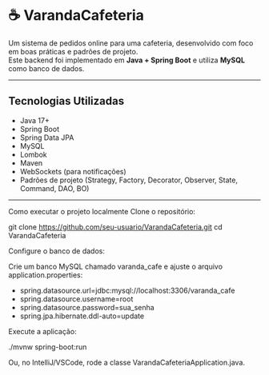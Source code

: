 # ☕ VarandaCafeteria

Um sistema de pedidos online para uma cafeteria, desenvolvido com foco em boas práticas e padrões de projeto.  
Este backend foi implementado em **Java + Spring Boot** e utiliza **MySQL** como banco de dados.

---

##  Tecnologias Utilizadas

- Java 17+
- Spring Boot
- Spring Data JPA
- MySQL
- Lombok
- Maven
- WebSockets (para notificações)
- Padrões de projeto (Strategy, Factory, Decorator, Observer, State, Command, DAO, BO)

---


 Como executar o projeto localmente
Clone o repositório:

git clone https://github.com/seu-usuario/VarandaCafeteria.git
cd VarandaCafeteria


Configure o banco de dados:

Crie um banco MySQL chamado varanda_cafe e ajuste o arquivo application.properties:

- spring.datasource.url=jdbc:mysql://localhost:3306/varanda_cafe
- spring.datasource.username=root
- spring.datasource.password=sua_senha
- spring.jpa.hibernate.ddl-auto=update


Execute a aplicação:

./mvnw spring-boot:run

Ou, no IntelliJ/VSCode, rode a classe VarandaCafeteriaApplication.java.
